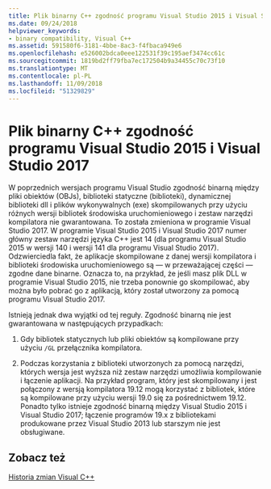 ```yaml
---
title: Plik binarny C++ zgodność programu Visual Studio 2015 i Visual Studio 2017
ms.date: 09/24/2018
helpviewer_keywords:
- binary compatibility, Visual C++
ms.assetid: 591580f6-3181-4bbe-8ac3-f4fbaca949e6
ms.openlocfilehash: e526002bdca0eee122531f39c195aef3474cc61c
ms.sourcegitcommit: 1819bd2ff79fba7ec172504b9a34455c70c73f10
ms.translationtype: MT
ms.contentlocale: pl-PL
ms.lasthandoff: 11/09/2018
ms.locfileid: "51329829"
---
```

# <a name="c-binary-compatibility-between-visual-studio-2015-and-visual-studio-2017"></a>Plik binarny C++ zgodność programu Visual Studio 2015 i Visual Studio 2017

W poprzednich wersjach programu Visual Studio zgodność binarną między pliki obiektów (OBJs), biblioteki statyczne (biblioteki), dynamicznej biblioteki dll i plików wykonywalnych (exe) skompilowanych przy użyciu różnych wersji bibliotek środowiska uruchomieniowego i zestaw narzędzi kompilatora nie gwarantowana. To została zmieniona w programie Visual Studio 2017. W programie Visual Studio 2015 i Visual Studio 2017 numer główny zestaw narzędzi języka C++ jest 14 (dla programu Visual Studio 2015 w wersji 140 i wersji 141 dla programu Visual Studio 2017). Odzwierciedla fakt, że aplikacje skompilowane z danej wersji kompilatora i biblioteki środowiska uruchomieniowego są — w przeważającej części — zgodne dane binarne. Oznacza to, na przykład, że jeśli masz plik DLL w programie Visual Studio 2015, nie trzeba ponownie go skompilować, aby można było pobrać go z aplikacją, który został utworzony za pomocą programu Visual Studio 2017.

Istnieją jednak dwa wyjątki od tej reguły. Zgodność binarną nie jest gwarantowana w następujących przypadkach:

1. Gdy bibliotek statycznych lub pliki obiektów są kompilowane przy użyciu `/GL` przełącznika kompilatora.

2. Podczas korzystania z biblioteki utworzonych za pomocą narzędzi, których wersja jest wyższa niż zestaw narzędzi umożliwia kompilowanie i łączenie aplikacji. Na przykład program, który jest skompilowany i jest połączony z wersją kompilatora 19.12 mogą korzystać z bibliotek, które są kompilowane przy użyciu wersji 19.0 się za pośrednictwem 19.12. Ponadto tylko istnieje zgodność binarną między Visual Studio 2015 i Visual Studio 2017; łączenie programów 19.x z bibliotekami produkowane przez Visual Studio 2013 lub starszym nie jest obsługiwane.

## <a name="see-also"></a>Zobacz też

[Historia zmian Visual C++](../porting/visual-cpp-change-history-2003-2015.md)
